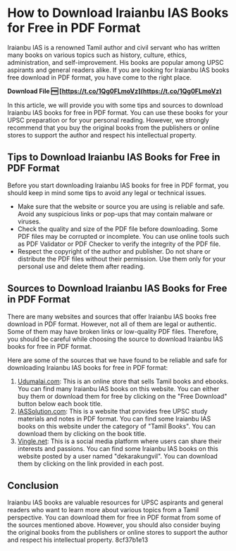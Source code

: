 # How to Download Iraianbu IAS Books for Free in PDF Format
 
Iraianbu IAS is a renowned Tamil author and civil servant who has written many books on various topics such as history, culture, ethics, administration, and self-improvement. His books are popular among UPSC aspirants and general readers alike. If you are looking for Iraianbu IAS books free download in PDF format, you have come to the right place.
 
**Download File 🆓 [https://t.co/1Qg0FLmoVz](https://t.co/1Qg0FLmoVz)**


 
In this article, we will provide you with some tips and sources to download Iraianbu IAS books for free in PDF format. You can use these books for your UPSC preparation or for your personal reading. However, we strongly recommend that you buy the original books from the publishers or online stores to support the author and respect his intellectual property.
 
## Tips to Download Iraianbu IAS Books for Free in PDF Format
 
Before you start downloading Iraianbu IAS books for free in PDF format, you should keep in mind some tips to avoid any legal or technical issues.
 
- Make sure that the website or source you are using is reliable and safe. Avoid any suspicious links or pop-ups that may contain malware or viruses.
- Check the quality and size of the PDF file before downloading. Some PDF files may be corrupted or incomplete. You can use online tools such as PDF Validator or PDF Checker to verify the integrity of the PDF file.
- Respect the copyright of the author and publisher. Do not share or distribute the PDF files without their permission. Use them only for your personal use and delete them after reading.

## Sources to Download Iraianbu IAS Books for Free in PDF Format
 
There are many websites and sources that offer Iraianbu IAS books free download in PDF format. However, not all of them are legal or authentic. Some of them may have broken links or low-quality PDF files. Therefore, you should be careful while choosing the source to download Iraianbu IAS books for free in PDF format.
 
Here are some of the sources that we have found to be reliable and safe for downloading Iraianbu IAS books for free in PDF format:

1. [Udumalai.com](https://www.udumalai.com/iraianbu-ias-books.htm): This is an online store that sells Tamil books and ebooks. You can find many Iraianbu IAS books on this website. You can either buy them or download them for free by clicking on the "Free Download" button below each book title.
2. [IASSolution.com](https://www.iassolution.com/ias-study-materials-articles-free/): This is a website that provides free UPSC study materials and notes in PDF format. You can find some Iraianbu IAS books on this website under the category of "Tamil Books". You can download them by clicking on the book title.
3. [Vingle.net](https://www.vingle.net/posts/5218657): This is a social media platform where users can share their interests and passions. You can find some Iraianbu IAS books on this website posted by a user named "dekarakungvil". You can download them by clicking on the link provided in each post.

## Conclusion
 
Iraianbu IAS books are valuable resources for UPSC aspirants and general readers who want to learn more about various topics from a Tamil perspective. You can download them for free in PDF format from some of the sources mentioned above. However, you should also consider buying the original books from the publishers or online stores to support the author and respect his intellectual property.
 8cf37b1e13
 
